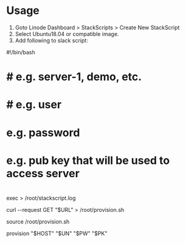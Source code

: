 # Usage

1. Goto Linode Dashboard > StackScripts > Create New StackScript 
2. Select Ubuntu18.04 or compatible image.
3. Add following to slack script:

#!/bin/bash

# <UDF name="host" Label="Host Name" /> # e.g. server-1, demo, etc.
# <UDF name="un" Label="User Name" /> # e.g. user 
# <UDF name="pw" Label="User Password" example="password" /> e.g. password
# <UDF name="pk" Label="User SSH Pub Key" example="pub key" /> e.g. pub key that will be used to access server
# <UDF name="url" Label="URL of Provision Script" example="https://raw.githubusercontent.com/robadams/stackscripts/master/lamp.sh" />

exec > /root/stackscript.log

curl --request GET "$URL" > /root/provision.sh

source /root/provision.sh

provision "$HOST" "$UN" "$PW" "$PK"

```
